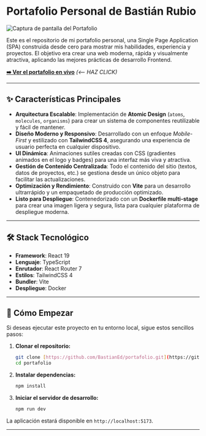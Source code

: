 # Portafolio Personal de Bastián Rubio

![Captura de pantalla del Portafolio](https://i.ibb.co/6c8BkJFn/Screenshot-1.png)

Este es el repositorio de mi portafolio personal, una Single Page Application (SPA) construida desde cero para mostrar mis habilidades, experiencia y proyectos. El objetivo era crear una web moderna, rápida y visualmente atractiva, aplicando las mejores prácticas de desarrollo Frontend.

**[➡️ Ver el portafolio en vivo](https://bastian-dev.netlify.app/)** *(<-- HAZ CLICK)*

---

## ✨ Características Principales

* **Arquitectura Escalable**: Implementación de **Atomic Design** (`atoms`, `molecules`, `organisms`) para crear un sistema de componentes reutilizable y fácil de mantener.
* **Diseño Moderno y Responsivo**: Desarrollado con un enfoque *Mobile-First* y estilizado con **TailwindCSS 4**, asegurando una experiencia de usuario perfecta en cualquier dispositivo.
* **UI Dinámica**: Animaciones sutiles creadas con CSS (gradientes animados en el logo y badges) para una interfaz más viva y atractiva.
* **Gestión de Contenido Centralizada**: Todo el contenido del sitio (textos, datos de proyectos, etc.) se gestiona desde un único objeto para facilitar las actualizaciones.
* **Optimización y Rendimiento**: Construido con **Vite** para un desarrollo ultrarrápido y un empaquetado de producción optimizado.
* **Listo para Despliegue**: Contenedorizado con un **Dockerfile multi-stage** para crear una imagen ligera y segura, lista para cualquier plataforma de despliegue moderna.

---

## 🛠️ Stack Tecnológico

* **Framework**: React 19
* **Lenguaje**: TypeScript
* **Enrutador**: React Router 7
* **Estilos**: TailwindCSS 4
* **Bundler**: Vite
* **Despliegue**: Docker

---

## 🚀 Cómo Empezar

Si deseas ejecutar este proyecto en tu entorno local, sigue estos sencillos pasos:

1.  **Clonar el repositorio:**
    ```bash
    git clone [https://github.com/BastianEd/portafolio.git](https://github.com/BastianEd/portafolio.git)
    cd portafolio
    ```

2.  **Instalar dependencias:**
    ```bash
    npm install
    ```

3.  **Iniciar el servidor de desarrollo:**
    ```bash
    npm run dev
    ```

La aplicación estará disponible en `http://localhost:5173`.

---
